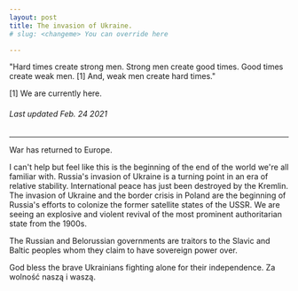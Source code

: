```yaml
---
layout: post
title: The invasion of Ukraine.
# slug: <changeme> You can override here

---
```


"Hard times create strong men. Strong men create good times. Good times create weak men. [1] And, weak men create hard times."

[1] We are currently here.

###### Last updated Feb. 24 2021

---

War has returned to Europe.

I can't help but feel like this is the beginning of the end of the world we're all familiar with. Russia's invasion of Ukraine is a turning point in an era of relative stability. International peace has just been destroyed by the Kremlin. The invasion of Ukraine and the border crisis in Poland are the beginning of Russia's efforts to colonize the former satellite states of the USSR. We are seeing an explosive and violent revival of the most prominent authoritarian state from the 1900s. 

The Russian and Belorussian governments are traitors to the Slavic and Baltic peoples whom they claim to have sovereign power over. 

God bless the brave Ukrainians fighting alone for their independence. Za wolność naszą i waszą.